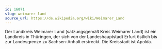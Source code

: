 ```yaml
---
id: 16071
slug: weimarer-land
source_url: https://de.wikipedia.org/wiki/Weimarer_Land
---
```


Der Landkreis Weimarer Land (satzungsgemäß Kreis Weimarer Land) ist ein Landkreis in Thüringen, der sich von der Landeshauptstadt Erfurt östlich bis zur Landesgrenze zu Sachsen-Anhalt erstreckt. Die Kreisstadt ist Apolda.
